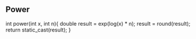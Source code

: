 ## Power
int power(int x, int n){
    double result = exp(log(x) * n);
    result = round(result);
    return static_cast<int>(result);
}